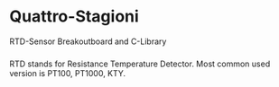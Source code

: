 # Quattro-Stagioni
RTD-Sensor Breakoutboard and C-Library 

###
RTD stands for Resistance Temperature Detector. Most common used version is PT100, PT1000, KTY. 

